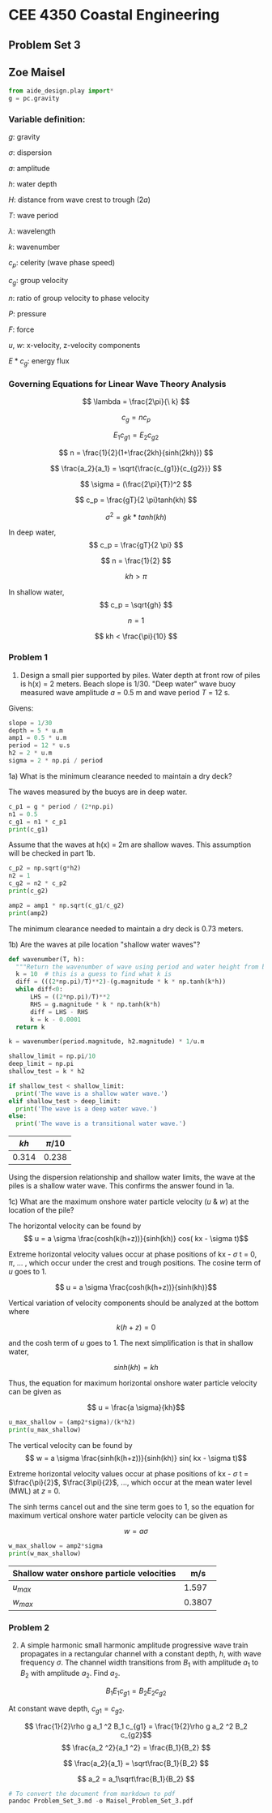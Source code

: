 # CEE 4350 Coastal Engineering
## Problem Set 3
## Zoe Maisel

```python
from aide_design.play import*
g = pc.gravity
```

### Variable definition:
$g$: gravity

$\sigma$: dispersion

$a$: amplitude

$h$: water depth

$H$: distance from wave crest to trough (2$a$)

$T$: wave period

$\lambda$: wavelength

$k$: wavenumber

$c_p$: celerity (wave phase speed)

$c_g$: group velocity

$n$: ratio of group velocity to phase velocity

$P$: pressure

$F$: force

$u$, $w$: x-velocity, z-velocity components

$E*c_g$: energy flux

### Governing Equations for Linear Wave Theory Analysis

$$ \lambda = \frac{2\pi}{\ k} $$

$$ c_g = n c_p $$

$$ E_1 c_{g1} = E_2 c_{g2} $$

$$ n = \frac{1}{2}(1+\frac{2kh}{sinh(2kh)}) $$

$$ \frac{a_2}{a_1} = \sqrt{\frac{c_{g1}}{c_{g2}}} $$

$$ \sigma = (\frac{2\pi}{T})^2 $$

$$ c_p = \frac{gT}{2 \pi}tanh(kh) $$

$$ \sigma^2 = gk*tanh(kh) $$

In deep water,
$$ c_p = \frac{gT}{2 \pi} $$

$$ n = \frac{1}{2} $$

$$ kh > \pi $$

In shallow water,
$$ c_p = \sqrt{gh} $$

$$ n = 1 $$

$$ kh < \frac{\pi}{10} $$

### Problem 1
1) Design a small pier supported by piles. Water depth at front row of piles is h(x) = 2 meters. Beach slope is 1/30. "Deep water" wave buoy measured wave amplitude $a$ = 0.5 m and wave period $T$ = 12 s.

Givens:
```python
slope = 1/30
depth = 5 * u.m
amp1 = 0.5 * u.m
period = 12 * u.s
h2 = 2 * u.m
sigma = 2 * np.pi / period
```

1a) What is the minimum clearance needed to maintain a dry deck?


The waves measured by the buoys are in deep water.
```python
c_p1 = g * period / (2*np.pi)
n1 = 0.5
c_g1 = n1 * c_p1
print(c_g1)
```
Assume that the waves at h(x) = 2m are shallow waves. This assumption will be checked in part 1b.
```python
c_p2 = np.sqrt(g*h2)
n2 = 1
c_g2 = n2 * c_p2
print(c_g2)

amp2 = amp1 * np.sqrt(c_g1/c_g2)
print(amp2)
```
The minimum clearance needed to maintain a dry deck is 0.73 meters.

1b) Are the waves at pile location "shallow water waves"?
```python
def wavenumber(T, h):
  """Return the wavenumber of wave using period and water height from bed."""
  k = 10  # this is a guess to find what k is
  diff = (((2*np.pi)/T)**2)-(g.magnitude * k * np.tanh(k*h))
  while diff<0:
      LHS = ((2*np.pi)/T)**2
      RHS = g.magnitude * k * np.tanh(k*h)
      diff = LHS - RHS
      k = k - 0.0001
  return k

k = wavenumber(period.magnitude, h2.magnitude) * 1/u.m

shallow_limit = np.pi/10
deep_limit = np.pi
shallow_test = k * h2

if shallow_test < shallow_limit:
  print('The wave is a shallow water wave.')
elif shallow_test > deep_limit:
  print('The wave is a deep water wave.')
else:
  print('The wave is a transitional water wave.')
```

| $kh$ |  $\pi /10$   |
| ---- | --- |
|   0.314   |  0.238   |

Using the dispersion relationship and shallow water limits, the wave at the piles is a shallow water wave. This confirms the answer found in 1a. 

1c) What are the maximum onshore water particle velocity ($u$ & $w$) at the location of the pile?

The horizontal velocity can be found by
$$ u = a \sigma \frac{cosh(k(h+z))}{sinh(kh)} cos( kx - \sigma t)$$

Extreme horizontal velocity values occur at phase positions of kx - $\sigma$ t = 0, $\pi$, ... , which occur under the crest and trough positions. The cosine term of $u$ goes to 1.

$$ u = a \sigma \frac{cosh(k(h+z))}{sinh(kh)}$$

Vertical variation of velocity components should be analyzed at the bottom where

$$k(h+z)=0$$

and the cosh term of $u$ goes to 1. The next simplification is that in shallow water,

$$sinh(kh) = kh$$

Thus, the equation for maximum horizontal onshore water particle velocity can be given as

$$ u = \frac{a \sigma}{kh}$$

```python
u_max_shallow = (amp2*sigma)/(k*h2)
print(u_max_shallow)
```
The vertical velocity can be found by
$$ w = a \sigma \frac{sinh(k(h+z))}{sinh(kh)} sin( kx - \sigma t)$$

Extreme horizontal velocity values occur at phase positions of kx - $\sigma$ t = $\frac{\pi}{2}$, $\frac{3\pi}{2}$, ..., which occur at the mean water level (MWL) at $z$ = 0.

The sinh terms cancel out and the sine term goes to 1, so the equation for maximum vertical onshore water particle velocity can be given as

$$ w = a \sigma $$

```python
w_max_shallow = amp2*sigma
print(w_max_shallow)
```

| Shallow water onshore particle velocities | m/s    |
| ----------------------------------------- | ------ |
| $u_{max}$                                 | 1.597  |
| $w_{max}$                                 | 0.3807 |

### Problem 2
2) A simple harmonic small harmonic amplitude progressive wave train propagates in a rectangular channel with a constant depth, $h$, with wave frequency $\sigma$. The channel width transitions from $B_1$ with amplitude $a_1$ to $B_2$ with amplitude $a_2$. Find $a_2$.

$$ B_1 E_1 c_{g1} = B_2 E_2 c_{g2} $$

At constant wave depth, $c_{g1} = c_{g2}$.

$$ \frac{1}{2}\rho g a_1 ^2 B_1 c_{g1} = \frac{1}{2}\rho g a_2 ^2 B_2 c_{g2}$$
$$ \frac{a_2 ^2}{a_1 ^2} = \frac{B_1}{B_2} $$

$$ \frac{a_2}{a_1} = \sqrt\frac{B_1}{B_2} $$

$$ a_2 = a_1\sqrt\frac{B_1}{B_2} $$

```python
# To convert the document from markdown to pdf
pandoc Problem_Set_3.md -o Maisel_Problem_Set_3.pdf
```
